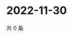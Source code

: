 # 2022-11-30

共 0 条

<!-- BEGIN WEIBO -->
<!-- 最后更新时间 Wed Nov 30 2022 03:00:40 GMT+0800 (China Standard Time) -->

<!-- END WEIBO -->
